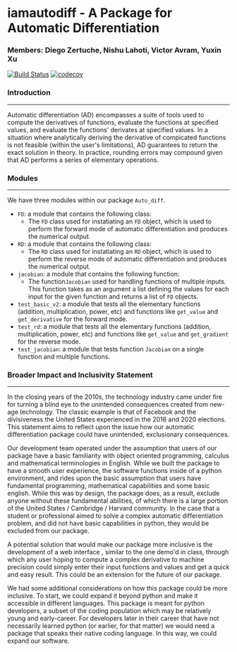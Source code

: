 # iamautodiff - A Package for Automatic Differentiation

### Members: Diego Zertuche, Nishu Lahoti, Victor Avram, Yuxin Xu


[![Build Status](https://travis-ci.com/AutoDiff-Dream-Team/cs107-FinalProject.svg?token=nyPv3TajU2phyRWmUVDr&branch=master)](https://travis-ci.com/AutoDiff-Dream-Team/cs107-FinalProject)
[![codecov](https://codecov.io/gh/AutoDiff-Dream-Team/cs107-FinalProject/branch/master/graph/badge.svg?token=ZPE1U9QCPV)](https://codecov.io/gh/AutoDiff-Dream-Team/cs107-FinalProject)


### Introduction
---

Automatic differentiation (AD) encompasses a suite of tools used to compute the derivatives of functions, evaluate the functions at specified values, and evaluate the functions' derivates at specified values. In a situation where analytically deriving the derivative of compicated functions is not feasible (within the user's limitations), AD guarantees to return the exact solution in theory. In practice, rounding errors may compound given that AD performs a series of elementary operations.  


### Modules
---

We have three modules within our package `Auto_diff`.
*  `FD`: a module that contains the following class:
    * The `FD` class used for instatiating an `FD` object, which is used to perform the forward mode of automatic differentiation and produces the numerical output.
*  `RD`: a module that contains the following class:
    * The `RD` class used for instatiating an `RD` object, which is used to perform the reverse mode of automatic differentiation and produces the numerical output.
*   `jacobian`: a module that contains the following function:
    * The function`Jacobian` used for handling functions of multiple inputs. This function takes as an argument a list defining the values for each input for the given function and returns a list of `FD` objects.
*  `test_basic_v2`: a module that tests all the elementary functions (addition, multiplication, power, etc) and functions like `get_value` and `get_derivative` for the forward mode. 
*  `test_rd`: a module that tests all the elementary functions (addition, multiplication, power, etc) and functions like `get_value` and `get_gradient` for the reverse mode. 
*  `test_jacobian`: a module that tests function `Jacobian` on a single function and multiple functions.

### Broader Impact and Inclusivity Statement
---

In the closing years of the 2010s, the technology industry came under fire for turning a blind eye to the unintended consequences created from new-age technology. The classic example is that of Facebook and the divisiveness the United States experienced in the 2016 and 2020 elections. This statement aims to reflect upon the issue how our automatic differentiation package could have unintended, exclusionary consequences.

Our development team operated under the assumption that users of our package have a basic familiarity with object oriented programming, calculus and mathematical terminologies in English. While we built the package to have a smooth user experience, the software functions inside of a python environment, and rides upon the basic assumption that users have fundamental programming, mathematical capabilities and some basic english. While this was by design, the package does, as a result, exclude anyone without these fundamental abilities, of which there is a large portion of the United States / Cambridge / Harvard community. In the case that a student or professional aimed to solve a complex automatic differentiation problem, and did not have basic capabilities in python, they would be excluded from our package.

A potential solution that would make our package more inclusive is the development of a web interface , similar to the one demo'd in class, through which any user hoping to compute a complex derivative to machine precision could simply enter their input functions and values and get a quick and easy result. This could be an extension for the future of our package.

We had some additional considerations on how this package could be more inclusive. To start, we could expand it beyond python and make it accessible in different languages. This package is meant for python developers, a subset of the coding population which may be relatively young and early-career. For developers later in their career that have not necessarily learned python (or earlier, for that matter) we would need a package that speaks their native coding language. In this way, we could expand our software. 
